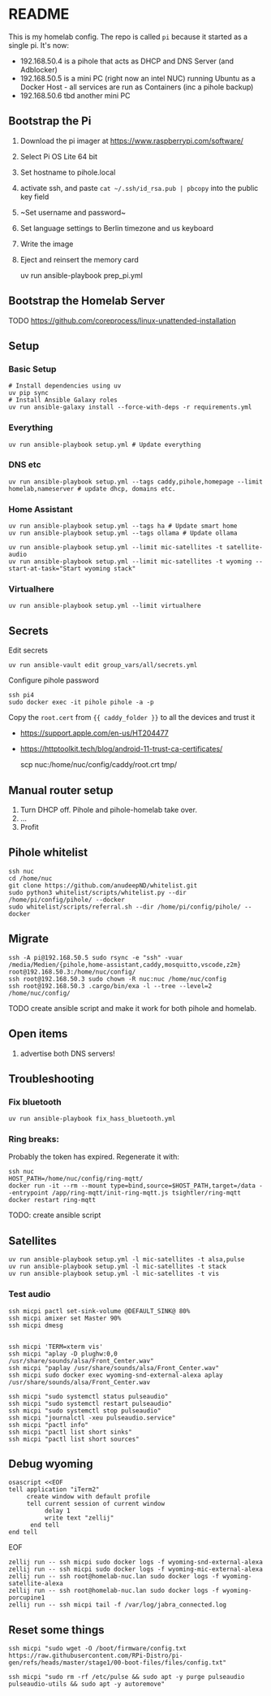 # README

This is my homelab config. The repo is called `pi` because it started as a single pi. It's now:

- 192.168.50.4 is a pihole that acts as DHCP and DNS Server (and Adblocker)
- 192.168.50.5 is a mini PC (right now an intel NUC) running Ubuntu as a Docker Host - all services are run as Containers (inc a pihole backup)
- 192.168.50.6 tbd another mini PC

## Bootstrap the Pi

1. Download the pi imager at https://www.raspberrypi.com/software/
2. Select Pi OS Lite 64 bit
3. Set hostname to pihole.local
4. activate ssh, and paste `cat ~/.ssh/id_rsa.pub | pbcopy` into the public key field
5. ~Set username and password~
6. Set language settings to Berlin timezone and us keyboard
7. Write the image
8. Eject and reinsert the memory card

    uv run ansible-playbook prep_pi.yml

## Bootstrap the Homelab Server

TODO https://github.com/coreprocess/linux-unattended-installation

## Setup

### Basic Setup

    # Install dependencies using uv
    uv pip sync
    # Install Ansible Galaxy roles
    uv run ansible-galaxy install --force-with-deps -r requirements.yml

### Everything

    uv run ansible-playbook setup.yml # Update everything

### DNS etc

    uv run ansible-playbook setup.yml --tags caddy,pihole,homepage --limit homelab,nameserver # update dhcp, domains etc.

### Home Assistant

    uv run ansible-playbook setup.yml --tags ha # Update smart home
    uv run ansible-playbook setup.yml --tags ollama # Update ollama

    uv run ansible-playbook setup.yml --limit mic-satellites -t satellite-audio
    uv run ansible-playbook setup.yml --limit mic-satellites -t wyoming --start-at-task="Start wyoming stack"

### Virtualhere

    uv run ansible-playbook setup.yml --limit virtualhere


## Secrets

Edit secrets

    uv run ansible-vault edit group_vars/all/secrets.yml

Configure pihole password

    ssh pi4
    sudo docker exec -it pihole pihole -a -p

Copy the `root.cert` from `{{ caddy_folder }}` to all the devices and trust it
- https://support.apple.com/en-us/HT204477
- https://httptoolkit.tech/blog/android-11-trust-ca-certificates/

    scp nuc:/home/nuc/config/caddy/root.crt tmp/

## Manual router setup

1. Turn DHCP off. Pihole and pihole-homelab take over.
2. ...
3. Profit

## Pihole whitelist

    ssh nuc
    cd /home/nuc
    git clone https://github.com/anudeepND/whitelist.git
    sudo python3 whitelist/scripts/whitelist.py --dir /home/pi/config/pihole/ --docker
    sudo whitelist/scripts/referral.sh --dir /home/pi/config/pihole/ --docker

## Migrate

    ssh -A pi@192.168.50.5 sudo rsync -e "ssh" -vuar /media/Medien/{pihole,home-assistant,caddy,mosquitto,vscode,z2m} root@192.168.50.3:/home/nuc/config/
    ssh root@192.168.50.3 sudo chown -R nuc:nuc /home/nuc/config
    ssh root@192.168.50.3 .cargo/bin/exa -l --tree --level=2 /home/nuc/config/

TODO create ansible script and make it work for both pihole and homelab.

## Open items

1. advertise both DNS servers!

## Troubleshooting

### Fix bluetooth

    uv run ansible-playbook fix_hass_bluetooth.yml

### Ring breaks:

Probably the token has expired. Regenerate it with:
```
ssh nuc
HOST_PATH=/home/nuc/config/ring-mqtt/
docker run -it --rm --mount type=bind,source=$HOST_PATH,target=/data --entrypoint /app/ring-mqtt/init-ring-mqtt.js tsightler/ring-mqtt
docker restart ring-mqtt
```
TODO: create ansible script

## Satellites

    uv run ansible-playbook setup.yml -l mic-satellites -t alsa,pulse
    uv run ansible-playbook setup.yml -l mic-satellites -t stack
    uv run ansible-playbook setup.yml -l mic-satellites -t vis

### Test audio

    ssh micpi pactl set-sink-volume @DEFAULT_SINK@ 80%
    ssh micpi amixer set Master 90%
    ssh micpi dmesg


    ssh micpi 'TERM=xterm vis'
    ssh micpi "aplay -D plughw:0,0 /usr/share/sounds/alsa/Front_Center.wav"
    ssh micpi "paplay /usr/share/sounds/alsa/Front_Center.wav"
    ssh micpi sudo docker exec wyoming-snd-external-alexa aplay /usr/share/sounds/alsa/Front_Center.wav

    ssh micpi "sudo systemctl status pulseaudio"
    ssh micpi "sudo systemctl restart pulseaudio"
    ssh micpi "sudo systemctl stop pulseaudio"
    ssh micpi "journalctl -xeu pulseaudio.service"
    ssh micpi "pactl info"
    ssh micpi "pactl list short sinks"
    ssh micpi "pactl list short sources"


## Debug wyoming

    osascript <<EOF
    tell application "iTerm2"
         create window with default profile
         tell current session of current window
              delay 1
              write text "zellij"
          end tell
    end tell
EOF

    zellij run -- ssh micpi sudo docker logs -f wyoming-snd-external-alexa
    zellij run -- ssh micpi sudo docker logs -f wyoming-mic-external-alexa
    zellij run -- ssh root@homelab-nuc.lan sudo docker logs -f wyoming-satellite-alexa
    zellij run -- ssh root@homelab-nuc.lan sudo docker logs -f wyoming-porcupine1
    zellij run -- ssh micpi tail -f /var/log/jabra_connected.log

## Reset some things

    ssh micpi "sudo wget -O /boot/firmware/config.txt https://raw.githubusercontent.com/RPi-Distro/pi-gen/refs/heads/master/stage1/00-boot-files/files/config.txt"

    ssh micpi "sudo rm -rf /etc/pulse && sudo apt -y purge pulseaudio pulseaudio-utils && sudo apt -y autoremove"
